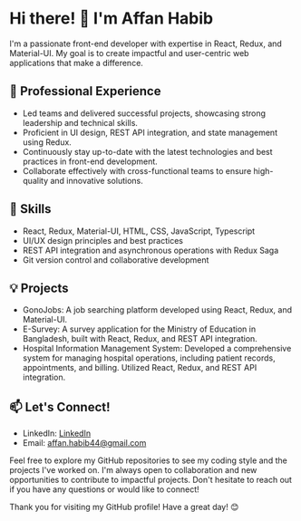 # Hi there! 👋 I'm Affan Habib

I'm a passionate front-end developer with expertise in React, Redux, and Material-UI. My goal is to create impactful and user-centric web applications that make a difference.

## 💼 Professional Experience
- Led teams and delivered successful projects, showcasing strong leadership and technical skills.
- Proficient in UI design, REST API integration, and state management using Redux.
- Continuously stay up-to-date with the latest technologies and best practices in front-end development.
- Collaborate effectively with cross-functional teams to ensure high-quality and innovative solutions.

## 🌱 Skills
- React, Redux, Material-UI, HTML, CSS, JavaScript, Typescript
- UI/UX design principles and best practices
- REST API integration and asynchronous operations with Redux Saga
- Git version control and collaborative development

## 💡 Projects
- GonoJobs: A job searching platform developed using React, Redux, and Material-UI.
- E-Survey: A survey application for the Ministry of Education in Bangladesh, built with React, Redux, and REST API integration.
- Hospital Information Management System: Developed a comprehensive system for managing hospital operations, including patient records, appointments, and billing. Utilized React, Redux, and REST API integration.

## 📫 Let's Connect!
- LinkedIn: [LinkedIn](https://www.linkedin.com/in/affanhabib/)
- Email: affan.habib44@gmail.com

Feel free to explore my GitHub repositories to see my coding style and the projects I've worked on. I'm always open to collaboration and new opportunities to contribute to impactful projects. Don't hesitate to reach out if you have any questions or would like to connect!

Thank you for visiting my GitHub profile! Have a great day! 😊

